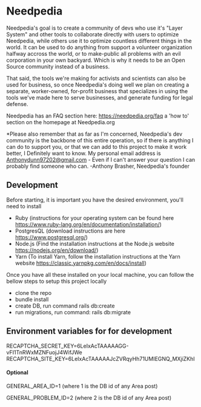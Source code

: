 # Needpedia
Needpedia's goal is to create a community of devs who use it's "Layer System" and other tools to collaborate directly with users to optimize Needpedia, while others use it to optimize countless different things in the world. It can be used to do anything from support a volunteer organization halfway accross the world, or to make-public all problems with an evil corporation in your own backyard. Which is why it needs to be an Open Source community instead of a business. 

That said, the tools we're making for activists and scientists can also be used for business, so once Needpedia's doing well we plan on creating a separate, worker-owned, for-profit business that specializes in using the tools we've made here to serve businesses, and generate funding for legal defense. 

 Needpedia has an FAQ section here: https://needpedia.org/faq 
 a 'how to' section on the homepage at Needpedia.org 

*Please also remember that as far as I'm concerned, Needpedia's dev community is the backbone of this entire operation, so if there is anything I can do to support you, or that we can add to this project to make it work better, I Definitely want to know. My personal email address is Anthonydunn97202@gmail.com - Even if I can't answer your question I can probably find someone who can.
      -Anthony Brasher, Needpedia's founder



## Development
Before starting, it is important you have the desired environment, you'll need to install
- Ruby (instructions for your operating system can be found here https://www.ruby-lang.org/en/documentation/installation/)
- PostgresQL (download instructions are here https://www.postgresql.org/)
- Node.js (Find the installation instructions at the Node.js website https://nodejs.org/en/download/)
- Yarn (To install Yarn, follow the installation instructions at the Yarn website https://classic.yarnpkg.com/en/docs/install)

Once you have all these installed on your local machine, you can follow the bellow steps to setup this project locally

- clone the repo
- bundle install
- create DB, run command rails db:create
- run migrations, run command: rails db:migrate

## Environment variables for for development
RECAPTCHA_SECRET_KEY=6LeIxAcTAAAAAGG-vFI1TnRWxMZNFuojJ4WifJWe
RECAPTCHA_SITE_KEY=6LeIxAcTAAAAAJcZVRqyHh71UMIEGNQ_MXjiZKhI

#### Optional

GENERAL_AREA_ID=1 (where 1 is the DB id of any Area post)

GENERAL_PROBLEM_ID=2 (where 2 is the DB id of any Area post)
